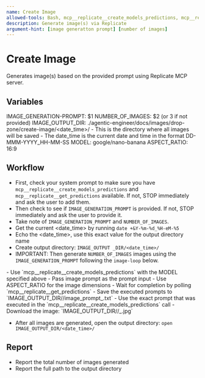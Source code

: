 ```yaml
---
name: Create Image
allowed-tools: Bash, mcp__replicate__create_models_predictions, mcp__replicate__get_predictions, Write 
description: Generate image(s) via Replicate
argument-hint: [image generatton prompt] [number of images]
---
```


# Create Image

Generates image(s) based on the provided prompt using Replicate MCP server.

## Variables

IMAGE_GENERATION-PROMPT: $1
NUMBER_OF_IMAGES: $2 (or 3 if not provided)
IMAGE_OUTPUT_DIR: ./agentic-engineer/docs/images/drop-zone/create-image/<date_time>/
    - This is the directory where all images will be saved
    - The date_time is the current date and time in the format DD-MMM-YYYY_HH-MM-SS
MODEL: google/nano-banana
ASPECT_RATIO: 16:9

## Workflow
- First, check your system prompt to make sure you have `mcp__replicate__create_models_predictions` and `mcp__replicate__get_predictions` available. If not, STOP immediately and ask the user to add them.
- Then check to see if `IMAGE_GENERATION_PROMPT` is provided. If not, STOP immediately and ask the user to provide it.
- Take note of `IMAGE_GENERATION_PROMPT` and `NUMBER_OF_IMAGES`.
- Get the current <date_time> by running `date +&Y-%m-%d_%H-eM-%5`
- Echo the <date_time>, use this exact value for the output directory name
- Create output directory: `IMAGE_OUTPUT _DIR/<date_time>/`
- IMPORTANT: Then generate `NUMBER_OF_IMAGES` images using the `IMAGE_GENERATION_PROMPT` following the `image-loop` below.

<image-loop>
  - Use `mcp__replicate__create_models_predictions` with the MODEL specified above
  - Pass image prompt as the prompt input
  - Use ASPECT_RATIO for the image dimensions
  - Wait for completion by polling `mcp__replicate__get_predictions`
  - Save the executed prompts to `IMAGE_OUTPUT_DIR/<date_time>/image_prompt_<concise_name_based_on_prompt>.txt`
    - Use the exact prompt that was executed in the `mcp__replicate__create_models_predictions` call
  - Download the image: `IMAGE_OUTPUT_DIR/<date_time>/<MODEL_NAME_underscore_separated>_<concise_name_based_on_prompt>.jpg`
</image-loop>

- After all images are generated, open the output directory: `open IMAGE_OUTPUT_DIR/<date_time>/`

## Report

- Report the total number of images generated
- Report the full path to the output directory